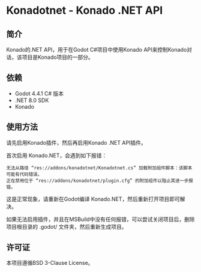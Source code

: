 # Konadotnet - Konado .NET API

## 简介

Konado的.NET API，用于在Godot C#项目中使用Konado API来控制Konado对话，该项目是Konado项目的一部分。

## 依赖

- Godot 4.4.1 C# 版本
- .NET 8.0 SDK
- Konado

## 使用方法

请先启用Konado插件，然后再启用Konado .NET API插件。

首次启用 Konado.NET，会遇到如下报错：

```
无法从路径 “res://addons/konadotnet/Konadotnet.cs” 加载附加组件脚本：该脚本可能有代码错误。
正在禁用位于 “res://addons/konadotnet/plugin.cfg” 的附加组件以阻止其进一步报错。
```

这是正常现象，请重新在Godot编译 Konado.NET，然后重新打开项目即可解决。

如果无法启用插件，并且在MSBuild中没有任何报错，可以尝试关闭项目后，删除项目根目录的 .godot/ 文件夹，然后重新生成项目。



## 许可证

本项目遵循BSD 3-Clause License。
